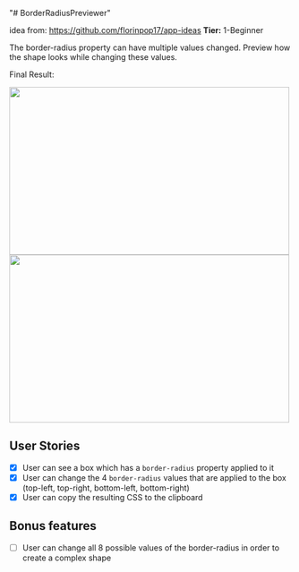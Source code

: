 "# BorderRadiusPreviewer" 

idea from: https://github.com/florinpop17/app-ideas
**Tier:** 1-Beginner

The border-radius property can have multiple values changed. Preview how the shape looks while changing these values.

Final Result: 


<img src="https://user-images.githubusercontent.com/48888681/79671695-d9623b00-81a2-11ea-9259-578b867f5593.jpg" width="500" height="300">
<img src="https://user-images.githubusercontent.com/48888681/79672054-ec760a80-81a4-11ea-8a7d-ac3f500fba47.gif" width="500" height="300">



## User Stories

-   [x] User can see a box which has a `border-radius` property applied to it
-   [x] User can change the 4 `border-radius` values that are applied to the box (top-left, top-right, bottom-left, bottom-right)
-   [x] User can copy the resulting CSS to the clipboard

## Bonus features

-   [ ] User can change all 8 possible values of the border-radius in order to create a complex shape

